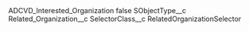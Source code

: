 <?xml version="1.0" encoding="UTF-8"?>
<CustomMetadata xmlns="http://soap.sforce.com/2006/04/metadata" xmlns:xsi="http://www.w3.org/2001/XMLSchema-instance" xmlns:xsd="http://www.w3.org/2001/XMLSchema">
    <label>ADCVD_Interested_Organization</label>
    <protected>false</protected>
    <values>
        <field>SObjectType__c</field>
        <value xsi:type="xsd:string">Related_Organization__c</value>
    </values>
    <values>
        <field>SelectorClass__c</field>
        <value xsi:type="xsd:string">RelatedOrganizationSelector</value>
    </values>
</CustomMetadata>
